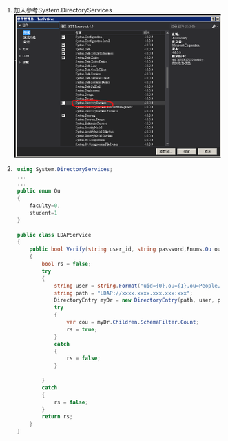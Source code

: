 1. 加入參考System.DirectoryServices<br/>
   ![system](systemd.png) 
2. ```csharp  
    using System.DirectoryServices;
    ...
    ...
    public enum Ou
    {
        faculty=0,
        student=1
    }

    public class LDAPService
    {
        public bool Verify(string user_id, string password,Enums.Ou ou)
        {
            bool rs = false;
            try
            {
                string user = string.Format("uid={0},ou={1},ou=People,dc=stut,dc=edu,dc=tw", user_id, ou.ToString());
                string path = "LDAP://xxxx.xxxx.xxx.xxx:xxx";
                DirectoryEntry myDr = new DirectoryEntry(path, user, password, AuthenticationTypes.None);
                try
                {
                    var cou = myDr.Children.SchemaFilter.Count;
                    rs = true;
                }
                catch
                {
                    rs = false;
                }

            }
            catch
            {
                rs = false;
            }
            return rs;
        }
    }
    
   ``` 